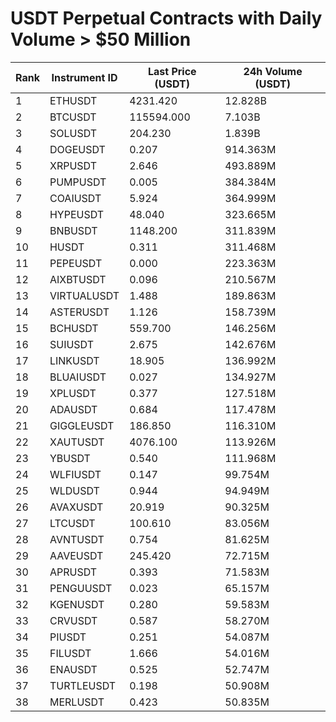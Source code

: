 # USDT Perpetual Contracts with Daily Volume > $50 Million

| Rank | Instrument ID | Last Price (USDT) | 24h Volume (USDT) |
|------|---------------|-------------------|-------------------|
| 1 | ETHUSDT | 4231.420 | 12.828B |
| 2 | BTCUSDT | 115594.000 | 7.103B |
| 3 | SOLUSDT | 204.230 | 1.839B |
| 4 | DOGEUSDT | 0.207 | 914.363M |
| 5 | XRPUSDT | 2.646 | 493.889M |
| 6 | PUMPUSDT | 0.005 | 384.384M |
| 7 | COAIUSDT | 5.924 | 364.999M |
| 8 | HYPEUSDT | 48.040 | 323.665M |
| 9 | BNBUSDT | 1148.200 | 311.839M |
| 10 | HUSDT | 0.311 | 311.468M |
| 11 | PEPEUSDT | 0.000 | 223.363M |
| 12 | AIXBTUSDT | 0.096 | 210.567M |
| 13 | VIRTUALUSDT | 1.488 | 189.863M |
| 14 | ASTERUSDT | 1.126 | 158.739M |
| 15 | BCHUSDT | 559.700 | 146.256M |
| 16 | SUIUSDT | 2.675 | 142.676M |
| 17 | LINKUSDT | 18.905 | 136.992M |
| 18 | BLUAIUSDT | 0.027 | 134.927M |
| 19 | XPLUSDT | 0.377 | 127.518M |
| 20 | ADAUSDT | 0.684 | 117.478M |
| 21 | GIGGLEUSDT | 186.850 | 116.310M |
| 22 | XAUTUSDT | 4076.100 | 113.926M |
| 23 | YBUSDT | 0.540 | 111.968M |
| 24 | WLFIUSDT | 0.147 | 99.754M |
| 25 | WLDUSDT | 0.944 | 94.949M |
| 26 | AVAXUSDT | 20.919 | 90.325M |
| 27 | LTCUSDT | 100.610 | 83.056M |
| 28 | AVNTUSDT | 0.754 | 81.625M |
| 29 | AAVEUSDT | 245.420 | 72.715M |
| 30 | APRUSDT | 0.393 | 71.583M |
| 31 | PENGUUSDT | 0.023 | 65.157M |
| 32 | KGENUSDT | 0.280 | 59.583M |
| 33 | CRVUSDT | 0.587 | 58.270M |
| 34 | PIUSDT | 0.251 | 54.087M |
| 35 | FILUSDT | 1.666 | 54.016M |
| 36 | ENAUSDT | 0.525 | 52.747M |
| 37 | TURTLEUSDT | 0.198 | 50.908M |
| 38 | MERLUSDT | 0.423 | 50.835M |
